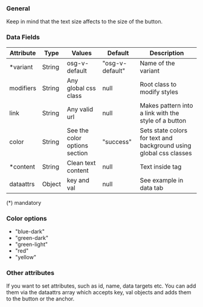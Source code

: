 ### General
Keep in mind that the text size affects to the size of the button.

### Data Fields
| Attribute | Type | Values | Default | Description |
|---|---|---|---|---|
| *variant | String | osg-v-default | "osg-v-default" | Name of the variant |
| modifiers | String | Any global css class | null | Root class to modify styles |
| link | String | Any valid url | null | Makes pattern into a link with the style of a button |
| color | String | See the color options section | "success" | Sets state colors for text and background using global css classes |
| *content | String | Clean text content | null | Text inside tag |
| dataattrs | Object | key and val | null | See example in data tab |

(*) mandatory

### Color options
- "blue-dark"
- "green-dark"
- "green-light"
- "red"
- "yellow"


### Other attributes
If you want to set attributes, such as id, name, data targets etc. You can add them via the dataattrs array which accepts key, val objects and adds them to the button or the anchor.
